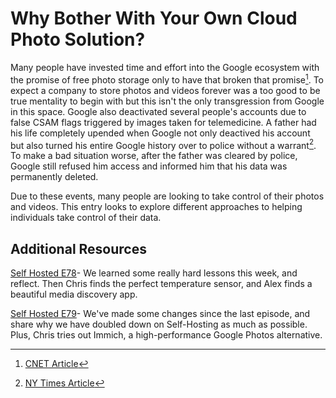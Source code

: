 # Why Bother With Your Own Cloud Photo Solution?

Many people have invested time and effort into the Google ecosystem with the promise of free photo storage only to have that broken that promise[^1]. To expect a company to store photos and videos forever was a too good to be true mentality to begin with but this isn't the only transgression from Google in this space. Google also deactivated several people's accounts due to false CSAM flags triggered by images taken for telemedicine. A father had his life completely upended when Google not only deactived his account but also turned his entire Google history over to police without a warrant[^2]. To make a bad situation worse, after the father was cleared by police, Google still refused him access and informed him that his data was permanently deleted.


Due to these events, many people are looking to take control of their photos and videos. This entry looks to explore different approaches to helping individuals take control of their data.

## Additional Resources
[Self Hosted E78](https://selfhosted.show/78)- We learned some really hard lessons this week, and reflect. Then Chris finds the perfect temperature sensor, and Alex finds a beautiful media discovery app.


[Self Hosted E79](https://selfhosted.show/79)- We've made some changes since the last episode, and share why we have doubled down on Self-Hosting as much as possible. Plus, Chris tries out Immich, a high-performance Google Photos alternative.


[^1]:[CNET Article](https://www.cnet.com/tech/services-and-software/google-photos-unlimited-free-storage-is-gone-heres-how-to-get-more-space/#:~:text=As%20of%20June%201%2C%20Google,storage%20policy%20for%20Google%20Photos.&text=Google%20Photos%20ended%20its%20unlimited,comes%20with%20every%20Google%20account.)


[^2]: [NY Times Article](https://www.cnet.com/tech/services-and-software/google-photos-unlimited-free-storage-is-gone-heres-how-to-get-more-space/#:~:text=As%20of%20June%201%2C%20Google,storage%20policy%20for%20Google%20Photos.&text=Google%20Photos%20ended%20its%20unlimited,comes%20with%20every%20Google%20account.)


